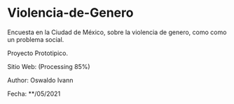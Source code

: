 # Violencia-de-Genero
Encuesta en la Ciudad de México, sobre la violencia de genero, como como un problema social.

Proyecto Prototipico.

Sitio Web: (Processing 85%)

Author: Oswaldo Ivann 

Fecha: **/05/2021
